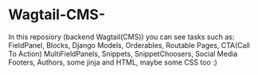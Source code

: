 # Wagtail-CMS-
In this reposiory (backend Wagtail(CMS)) you can see tasks such as: FieldPanel, Blocks, Django Models, Orderables, Routable Pages, CTA(Call To Action) MultiFieldPanels, Snippets, SnippetChoosers, Social Media Footers, Authors, some jinja and HTML, maybe some CSS too :)  
